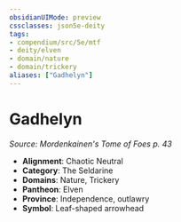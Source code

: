 ```yaml
---
obsidianUIMode: preview
cssclasses: json5e-deity
tags:
- compendium/src/5e/mtf
- deity/elven
- domain/nature
- domain/trickery
aliases: ["Gadhelyn"]
---
```

# Gadhelyn
*Source: Mordenkainen's Tome of Foes p. 43* 

- **Alignment**: Chaotic Neutral
- **Category**: The Seldarine
- **Domains**: Nature, Trickery
- **Pantheon**: Elven
- **Province**: Independence, outlawry
- **Symbol**: Leaf-shaped arrowhead